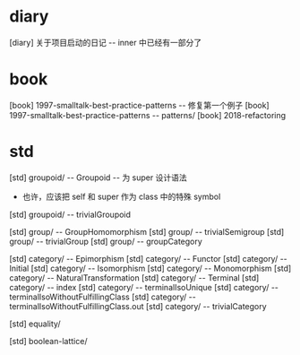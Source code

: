 # diary

[diary] 关于项目启动的日记 -- inner 中已经有一部分了

# book

[book] 1997-smalltalk-best-practice-patterns -- 修复第一个例子
[book] 1997-smalltalk-best-practice-patterns -- patterns/
[book] 2018-refactoring

# std

[std] groupoid/ -- Groupoid -- 为 super 设计语法

- 也许，应该把 self 和 super 作为 class 中的特殊 symbol

[std] groupoid/ -- trivialGroupoid

[std] group/ -- GroupHomomorphism
[std] group/ -- trivialSemigroup
[std] group/ -- trivialGroup
[std] group/ -- groupCategory

[std] category/ -- Epimorphism
[std] category/ -- Functor
[std] category/ -- Initial
[std] category/ -- Isomorphism
[std] category/ -- Monomorphism
[std] category/ -- NaturalTransformation
[std] category/ -- Terminal
[std] category/ -- index
[std] category/ -- terminalIsoUnique
[std] category/ -- terminalIsoWithoutFulfillingClass
[std] category/ -- terminalIsoWithoutFulfillingClass.out
[std] category/ -- trivialCategory

[std] equality/

[std] boolean-lattice/
